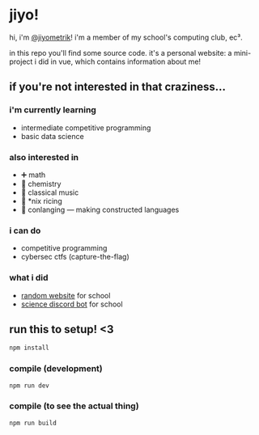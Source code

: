 # jiyo!

hi, i'm [@jiyometrik](https://github.com/jiyometrik/jiyometrik)!
i'm a member of my school's computing club, ec³.

in this repo you'll find some source code.
it's a personal website: a mini-project i did in vue,
which contains information about me!

## if you're not interested in that craziness...
### i'm currently learning
- intermediate competitive programming
- basic data science

### also interested in
- :heavy_plus_sign: math
- :test_tube: chemistry
- :musical_keyboard: classical music
- :rice: \*nix ricing
- :closed_book: conlanging — making constructed languages

### i can do
- competitive programming
- cybersec ctfs (capture-the-flag)

### what i did
- [random website](https://github.com/g-e-o-m-e-t-r-i-c/final-web-project)
  for school
- [science discord bot](https://github.com/HCI-Science-Project/Discord-Bot) for
  school

## run this to setup! <3

```sh
npm install
```

### compile (development)

```sh
npm run dev
```

### compile (to see the actual thing)

```sh
npm run build
```
